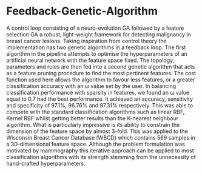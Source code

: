 # Feedback-Genetic-Algorithm
A control loop consisting of a neuro-evolution GA followed by a feature selection GA
a robust, light-weight framework for detecting malignancy in breast cancer
lesions. Taking inspiration from control theory
the implementation has two genetic algorithms
in a feedback loop. The first algorithm in the
pipeline attempts to optimise the hyperparameters of an artificial neural network with the feature space fixed. The topology, parameters and
rules are then fed into a second genetic algorithm
that acts as a feature pruning procedure to find
the most pertinent features. The cost function
used here allows the algorithm to favour less features, or a greater classification accuracy with
an ω value set by the user. In balancing classification performance with sparsity in features, we
found an ω value equal to 0.7 had the best performance. It achieved an accuracy, sensitivity and
specificity of 97.1%, 96.76% and 97.31% respectively. This was able to compete with the standard classification algorithms such as linear RBF,
Kernel RBF whilst getting better results than the
K-nearest neighbour algorithm. What is particularly impressive is its ability to constrain the
dimension of the feature space by almost 3-fold.
This was applied to the Wisconsin Breast Cancer
Database (WBCD) which contains 569 samples
in a 30-dimensional feature space. Although the
problem formulation was motivated by mammography this iterative approach can be applied to
most classification algorithms with its strength
stemming from the unnecessity of hand-crafted hyperparameters.

